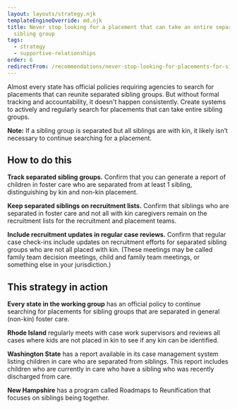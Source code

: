 ```yaml
---
layout: layouts/strategy.njk
templateEngineOverride: md,njk
title: Never stop looking for a placement that can take an entire separated
  sibling group
tags:
  - strategy
  - supportive-relationships
order: 6
redirectFrom: /recommendations/never-stop-looking-for-placements-for-sibling-groups/
---
```

Almost every state has official policies requiring agencies to search for placements that can reunite separated sibling groups. But without formal tracking and accountability, it doesn't happen consistently. Create systems to actively and regularly search for placements that can take entire sibling groups.

**Note:** If a sibling group is separated but all siblings are with kin, it likely isn’t necessary to continue searching for a placement.

## How to do this

**Track separated sibling groups.** Confirm that you can generate a report of children in foster care who are separated from at least 1 sibling, distinguishing by kin and non-kin placement.

**Keep separated siblings on recruitment lists.** Confirm that siblings who are separated in foster care and not all with kin caregivers remain on the recruitment lists for the recruitment and placement teams.

**Include recruitment updates in regular case reviews.** Confirm that regular case check-ins include updates on recruitment efforts for separated sibling groups who are not all placed with kin. (These meetings may be called family team decision meetings, child and family team meetings, or something else in your jurisdiction.)

## This strategy in action

**Every state in the working group** has an official policy to continue searching for placements for sibling groups that are separated in general (non-kin) foster care.

**Rhode Island** regularly meets with case work supervisors and reviews all cases where kids are not placed in kin to see if any kin can be identified.

**Washington State** has a report available in its case management system listing children in care who are separated from siblings. This report includes children who are currently in care who have a sibling who was recently discharged from care.

**New Hampshire** has a program called Roadmaps to Reunification that focuses on siblings being together.